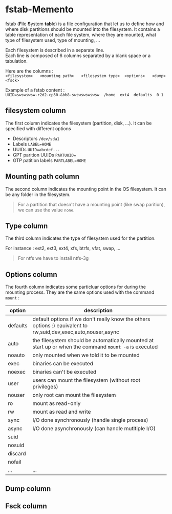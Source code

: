 # fstab-Memento

fstab (**F**ile **S**ystem **tab**le) is a file configuration that let us to define how and where disk partitions should be mounted into the filesystem. It contains a table representation of each file system, where they are mounted, what type of filesystem used, type of mounting, ...

Each filesystem is described in a separate line.  
Each line is composed of 6 columns separated by a blank space or a tabulation.

Here are the columns :  
`<filesystem>   <mounting path>   <filesystem type>  <options>   <dump>  <fsck>`

Example of a fstab content :  
`UUID=swswswsw-r2d2-cp30-&bb8-swswswswswsw  /home  ext4  defaults  0 1`

## filesystem column

The first column indicates the filesystem (partition, disk, ...). It can be specified with different options

- Descriptors `/dev/sda1`
- Labels `LABEL=HOME`
- UUIDs `UUID=abcdef...`
- GPT parition UUIDs `PARTUUID=`
- GTP patition labels `PARTLABEL=HOME`

## Mounting path column

The second column indicates the mounting point in the OS filesystem. It can be any folder in the filesystem.
> For a partition that doesn't have a mounting point (like swap parition), we can use the value `none`.

## Type column

The third column indicates the type of filesystem used for the partition.

For instance : ext2, ext3, ext4, xfs, btrfs, vfat, swap, ...

> For ntfs we have to install ntfs-3g

## Options column

The fourth column indicates some particluar options for during the mounting process. They are the same options used with the command `mount` :

| option   | description                                                                                                    |
| -------- | -------------------------------------------------------------------------------------------------------------- |
| defaults | default options if we don't really know the others options :) eauivalent to rw,suid,dev,exec,auto,nouser,async |
| auto     | the filesystem should be automatically mounted at start up or when the command `mount -a` is executed          |
| noauto   | only mounted when we told it to be mounted                                                                     |
| exec     | binaries can be executed                                                                                       |
| noexec   | binaries can't be executed                                                                                     |
| user     | users can mount the filesystem (without root privileges)                                                       |
| nouser   | only root can mount the filesystem                                                                             |
| ro       | mount as read-only                                                                                             |
| rw       | mount as read and write                                                                                        |
| sync     | I/O done synchronously (handle single process)                                                                 |
| async    | I/O done asynchronously (can handle mutltiple I/O)                                                             |
| suid     |                                                                                                                |
| nosuid   |                                                                                                                |
| discard  |                                                                                                                |
| nofail   |                                                                                                                |
| ...      | ...                                                                                                            |

## Dump column

## Fsck column
